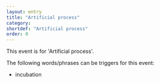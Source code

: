 ```yaml
---
layout: entry
title: "Artificial process"
category: 
shortdef: "Artificial process"
order: 0
---
```


This event is for 'Artificial process'.

The following words/phrases can be triggers for this event:
- incubation
